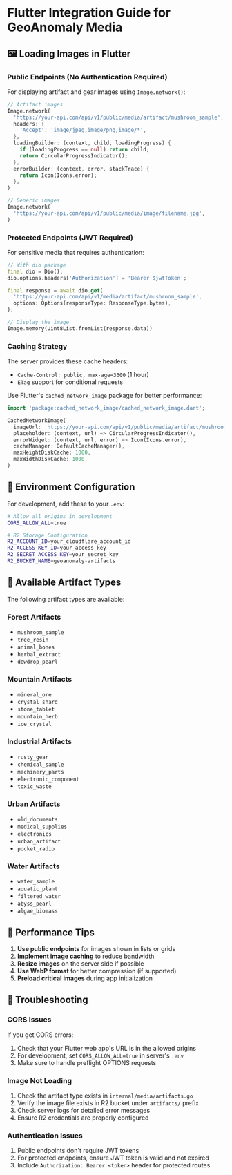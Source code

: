 # Flutter Integration Guide for GeoAnomaly Media

## 🖼️ Loading Images in Flutter

### Public Endpoints (No Authentication Required)
For displaying artifact and gear images using `Image.network()`:

```dart
// Artifact images
Image.network(
  'https://your-api.com/api/v1/public/media/artifact/mushroom_sample',
  headers: {
    'Accept': 'image/jpeg,image/png,image/*',
  },
  loadingBuilder: (context, child, loadingProgress) {
    if (loadingProgress == null) return child;
    return CircularProgressIndicator();
  },
  errorBuilder: (context, error, stackTrace) {
    return Icon(Icons.error);
  },
)

// Generic images
Image.network(
  'https://your-api.com/api/v1/public/media/image/filename.jpg',
)
```

### Protected Endpoints (JWT Required)
For sensitive media that requires authentication:

```dart
// With dio package
final dio = Dio();
dio.options.headers['Authorization'] = 'Bearer $jwtToken';

final response = await dio.get(
  'https://your-api.com/api/v1/media/artifact/mushroom_sample',
  options: Options(responseType: ResponseType.bytes),
);

// Display the image
Image.memory(Uint8List.fromList(response.data))
```

### Caching Strategy
The server provides these cache headers:
- `Cache-Control: public, max-age=3600` (1 hour)
- `ETag` support for conditional requests

Use Flutter's `cached_network_image` package for better performance:

```dart
import 'package:cached_network_image/cached_network_image.dart';

CachedNetworkImage(
  imageUrl: 'https://your-api.com/api/v1/public/media/artifact/mushroom_sample',
  placeholder: (context, url) => CircularProgressIndicator(),
  errorWidget: (context, url, error) => Icon(Icons.error),
  cacheManager: DefaultCacheManager(),
  maxHeightDiskCache: 1000,
  maxWidthDiskCache: 1000,
)
```

## 🔧 Environment Configuration

For development, add these to your `.env`:
```bash
# Allow all origins in development
CORS_ALLOW_ALL=true

# R2 Storage Configuration
R2_ACCOUNT_ID=your_cloudflare_account_id
R2_ACCESS_KEY_ID=your_access_key
R2_SECRET_ACCESS_KEY=your_secret_key
R2_BUCKET_NAME=geoanomaly-artifacts
```

## 📱 Available Artifact Types

The following artifact types are available:

### Forest Artifacts
- `mushroom_sample`
- `tree_resin`
- `animal_bones`
- `herbal_extract`
- `dewdrop_pearl`

### Mountain Artifacts
- `mineral_ore`
- `crystal_shard`
- `stone_tablet`
- `mountain_herb`
- `ice_crystal`

### Industrial Artifacts
- `rusty_gear`
- `chemical_sample`
- `machinery_parts`
- `electronic_component`
- `toxic_waste`

### Urban Artifacts
- `old_documents`
- `medical_supplies`
- `electronics`
- `urban_artifact`
- `pocket_radio`

### Water Artifacts
- `water_sample`
- `aquatic_plant`
- `filtered_water`
- `abyss_pearl`
- `algae_biomass`

## 🚀 Performance Tips

1. **Use public endpoints** for images shown in lists or grids
2. **Implement image caching** to reduce bandwidth
3. **Resize images** on the server side if possible
4. **Use WebP format** for better compression (if supported)
5. **Preload critical images** during app initialization

## 🐛 Troubleshooting

### CORS Issues
If you get CORS errors:
1. Check that your Flutter web app's URL is in the allowed origins
2. For development, set `CORS_ALLOW_ALL=true` in server's `.env`
3. Make sure to handle preflight OPTIONS requests

### Image Not Loading
1. Check the artifact type exists in `internal/media/artifacts.go`
2. Verify the image file exists in R2 bucket under `artifacts/` prefix
3. Check server logs for detailed error messages
4. Ensure R2 credentials are properly configured

### Authentication Issues
1. Public endpoints don't require JWT tokens
2. For protected endpoints, ensure JWT token is valid and not expired
3. Include `Authorization: Bearer <token>` header for protected routes
